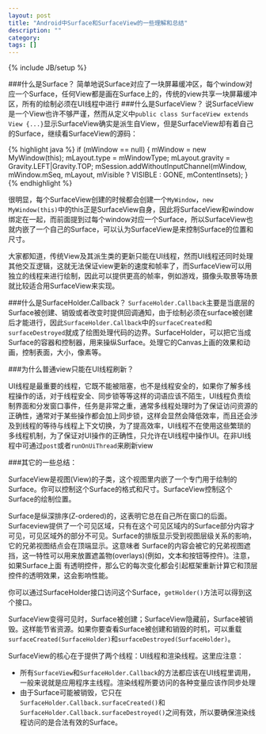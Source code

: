 ```yaml
---
layout: post
title: "Android中Surface和SurfaceView的一些理解和总结"
description: ""
category: 
tags: []
---
```

{% include JB/setup %}

###什么是Surface？
简单地说Surface对应了一块屏幕缓冲区，每个window对应一个Surface，任何View都是画在Surface上的，传统的view共享一块屏幕缓冲区，所有的绘制必须在UI线程中进行
###什么是SurfaceView？
说SurfaceView是一个View也许不够严谨，然而从定义中```public class SurfaceView extends View {...}```显示SurfaceView确实是派生自View，但是SurfaceView却有着自己的Surface，继续看SurfaceView的源码：

{% highlight java %}
if (mWindow == null) {
      mWindow = new MyWindow(this);
      mLayout.type = mWindowType;
      mLayout.gravity = Gravity.LEFT|Gravity.TOP;
      mSession.addWithoutInputChannel(mWindow, mWindow.mSeq, mLayout,
      mVisible ? VISIBLE : GONE, mContentInsets);
}
{% endhighlight %}

很明显，每个SurfaceView创建的时候都会创建一个```MyWindow```，```new MyWindow(this)```中的this正是SurfaceView自身，因此将SurfaceView和window绑定在一起，而前面提到过每个window对应一个Surface，所以SurfaceView也就内嵌了一个自己的Surface，可以认为SurfaceView是来控制Surface的位置和尺寸。

大家都知道，传统View及其派生类的更新只能在UI线程，然而UI线程还同时处理其他交互逻辑，这就无法保证view更新的速度和帧率了，而SurfaceView可以用独立的线程来进行绘制，因此可以提供更高的帧率，例如游戏，摄像头取景等场景就比较适合用SurfaceView来实现。

###什么是SurfaceHolder.Callback？
```SurfaceHolder.Callback```主要是当底层的Surface被创建、销毁或者改变时提供回调通知，由于绘制必须在surface被创建后才能进行，因此```SurfaceHolder.Callback```中的```surfaceCreated```和```surfaceDestroyed```就成了绘图处理代码的边界。SurfaceHolder，可以把它当成Surface的容器和控制器，用来操纵Surface。处理它的Canvas上画的效果和动画，控制表面，大小，像素等。

###为什么普通view只能在UI线程刷新？

UI线程是最重要的线程，它既不能被阻塞，也不是线程安全的，如果你了解多线程操作的话，对于线程安全、同步锁等等这样的词语应该不陌生，UI线程负责绘制界面和分发窗口事件，任务是非常之重，通常多线程处理时为了保证访问资源的正确性，通常对于某些操作都会加上同步锁，这样会显然会降低效率，而且还会涉及到线程的等待与线程上下文切换，为了提高效率，UI线程不在使用这些繁琐的多线程机制，为了保证对UI操作的正确性，只允许在UI线程中操作UI。在非UI线程中可通过```post```或者```runOnUiThread```来刷新view

###其它的一些总结：

SurfaceView是视图(View)的子类，这个视图里内嵌了一个专门用于绘制的Surface。你可以控制这个Surface的格式和尺寸。SurfaceView控制这个Surface的绘制位置。

Surface是纵深排序(Z-ordered)的，这表明它总在自己所在窗口的后面。Surfaceview提供了一个可见区域，只有在这个可见区域内的Surface部分内容才可见，可见区域外的部分不可见。Surface的排版显示受到视图层级关系的影响，它的兄弟视图结点会在顶端显示。这意味者 Surface的内容会被它的兄弟视图遮挡，这一特性可以用来放置遮盖物(overlays)(例如，文本和按钮等控件)。注意，如果Surface上面 有透明控件，那么它的每次变化都会引起框架重新计算它和顶层控件的透明效果，这会影响性能。

你可以通过SurfaceHolder接口访问这个Surface，```getHolder()```方法可以得到这个接口。

SurfaceView变得可见时，Surface被创建；SurfaceView隐藏前，Surface被销毁。这样能节省资源。如果你要查看Surface被创建和销毁的时机，可以重载```surfaceCreated(SurfaceHolder)```和```surfaceDestroyed(SurfaceHolder)```。

SurfaceView的核心在于提供了两个线程：UI线程和渲染线程。这里应注意：   

* 所有```SurfaceView```和```SurfaceHolder.Callback```的方法都应该在UI线程里调用，一般来说就是应用程序主线程。渲染线程所要访问的各种变量应该作同步处理
* 由于Surface可能被销毁，它只在```SurfaceHolder.Callback.surfaceCreated()```和```SurfaceHolder.Callback.surfaceDestroyed()```之间有效，所以要确保渲染线程访问的是合法有效的Surface。
